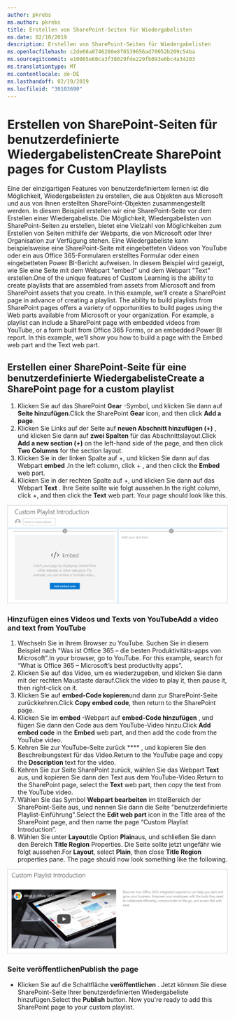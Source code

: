 ```yaml
---
author: pkrebs
ms.author: pkrebs
title: Erstellen von SharePoint-Seiten für Wiedergabelisten
ms.date: 02/10/2019
description: Erstellen von SharePoint-Seiten für Wiedergabelisten
ms.openlocfilehash: c2de66a0746260e8f6539656ad70052b209c54ba
ms.sourcegitcommit: e10085e60ca3f38029fde229fb093e6bc4a34203
ms.translationtype: MT
ms.contentlocale: de-DE
ms.lasthandoff: 02/19/2019
ms.locfileid: "30103690"
---
```

# <a name="create-sharepoint-pages-for-custom-playlists"></a><span data-ttu-id="ea556-103">Erstellen von SharePoint-Seiten für benutzerdefinierte Wiedergabelisten</span><span class="sxs-lookup"><span data-stu-id="ea556-103">Create SharePoint pages for Custom Playlists</span></span>

<span data-ttu-id="ea556-p101">Eine der einzigartigen Features von benutzerdefiniertem lernen ist die Möglichkeit, Wiedergabelisten zu erstellen, die aus Objekten aus Microsoft und aus von Ihnen erstellten SharePoint-Objekten zusammengestellt werden. In diesem Beispiel erstellen wir eine SharePoint-Seite vor dem Erstellen einer Wiedergabeliste. Die Möglichkeit, Wiedergabelisten von SharePoint-Seiten zu erstellen, bietet eine Vielzahl von Möglichkeiten zum Erstellen von Seiten mithilfe der Webparts, die von Microsoft oder Ihrer Organisation zur Verfügung stehen. Eine Wiedergabeliste kann beispielsweise eine SharePoint-Seite mit eingebetteten Videos von YouTube oder ein aus Office 365-Formularen erstelltes Formular oder einen eingebetteten Power BI-Bericht aufweisen. In diesem Beispiel wird gezeigt, wie Sie eine Seite mit dem Webpart "embed" und dem Webpart "Text" erstellen.</span><span class="sxs-lookup"><span data-stu-id="ea556-p101">One of the unique features of Custom Learning is the ability to create playlists that are assembled from assets from Microsoft and from SharePoint assets that you create. In this example, we’ll create a SharePoint page in advance of creating a playlist. The ability to build playlists from SharePoint pages offers a variety of opportunities to build pages using the Web parts available from Microsoft or your organization. For example, a playlist can include a SharePoint page with embedded videos from YouTube, or a form built from Office 365 Forms, or an embedded Power BI report. In this example, we’ll show you how to build a page with the Embed web part and the Text web part.</span></span>  

## <a name="create-a-sharepoint-page-for-a-custom-playlist"></a><span data-ttu-id="ea556-109">Erstellen einer SharePoint-Seite für eine benutzerdefinierte Wiedergabeliste</span><span class="sxs-lookup"><span data-stu-id="ea556-109">Create a SharePoint page for a custom playlist</span></span>

1. <span data-ttu-id="ea556-110">Klicken Sie auf das SharePoint **Gear** -Symbol, und klicken Sie dann auf **Seite hinzufügen**.</span><span class="sxs-lookup"><span data-stu-id="ea556-110">Click the SharePoint **Gear** icon, and then click **Add a page**.</span></span>
2. <span data-ttu-id="ea556-111">Klicken Sie Links auf der Seite auf **neuen Abschnitt hinzufügen (+)** , und klicken Sie dann auf **zwei Spalten** für das Abschnittslayout.</span><span class="sxs-lookup"><span data-stu-id="ea556-111">Click **Add a new section (+)** on the left-hand side of the page, and then click **Two Columns** for the section layout.</span></span>
3. <span data-ttu-id="ea556-112">Klicken Sie in der linken Spalte auf +, und klicken Sie dann auf das Webpart **embed** .</span><span class="sxs-lookup"><span data-stu-id="ea556-112">In the left column, click + , and then click the **Embed** web part.</span></span> 
4. <span data-ttu-id="ea556-p102">Klicken Sie in der rechten Spalte auf +, und klicken Sie dann auf das Webpart **Text** . Ihre Seite sollte wie folgt aussehen.</span><span class="sxs-lookup"><span data-stu-id="ea556-p102">In the right column, click +, and then click the **Text** web part. Your page should look like this.</span></span>

![CG-pagenewstart. png](media/cg-pagenewstart.png)

### <a name="add-a-video-and-text-from-youtube"></a><span data-ttu-id="ea556-116">Hinzufügen eines Videos und Texts von YouTube</span><span class="sxs-lookup"><span data-stu-id="ea556-116">Add a video and text from YouTube</span></span>

1. <span data-ttu-id="ea556-p103">Wechseln Sie in Ihrem Browser zu YouTube. Suchen Sie in diesem Beispiel nach "Was ist Office 365 – die besten Produktivitäts-apps von Microsoft".</span><span class="sxs-lookup"><span data-stu-id="ea556-p103">In your browser, go to YouTube. For this example, search for “What is Office 365 – Microsoft’s best productivity apps”.</span></span>
2. <span data-ttu-id="ea556-119">Klicken Sie auf das Video, um es wiederzugeben, und klicken Sie dann mit der rechten Maustaste darauf.</span><span class="sxs-lookup"><span data-stu-id="ea556-119">Click the video to play it, then pause it, then right-click on it.</span></span> 
3. <span data-ttu-id="ea556-120">Klicken Sie auf **embed-Code kopieren**und dann zur SharePoint-Seite zurückkehren.</span><span class="sxs-lookup"><span data-stu-id="ea556-120">Click **Copy embed code**, then return to the SharePoint page.</span></span> 
4. <span data-ttu-id="ea556-121">Klicken Sie im **embed** -Webpart auf **embed-Code hinzufügen** , und fügen Sie dann den Code aus dem YouTube-Video hinzu.</span><span class="sxs-lookup"><span data-stu-id="ea556-121">Click **Add embed code** in the **Embed** web part, and then add the code from the YouTube video.</span></span>
5. <span data-ttu-id="ea556-122">Kehren Sie zur YouTube-Seite zurück \*\*\*\* , und kopieren Sie den Beschreibungstext für das Video.</span><span class="sxs-lookup"><span data-stu-id="ea556-122">Return to the YouTube page and copy the **Description** text for the video.</span></span> 
6. <span data-ttu-id="ea556-123">Kehren Sie zur Seite SharePoint zurück, wählen Sie das Webpart **Text** aus, und kopieren Sie dann den Text aus dem YouTube-Video.</span><span class="sxs-lookup"><span data-stu-id="ea556-123">Return to the SharePoint page, select the **Text** web part, then copy the text from the YouTube video.</span></span>
7. <span data-ttu-id="ea556-124">Wählen Sie das Symbol **Webpart bearbeiten** im titelBereich der SharePoint-Seite aus, und nennen Sie dann die Seite "benutzerdefinierte Playlist-Einführung".</span><span class="sxs-lookup"><span data-stu-id="ea556-124">Select the **Edit web part** icon  in the Title area of the SharePoint page, and then name the page “Custom Playlist Introduction”.</span></span> 
8. <span data-ttu-id="ea556-p104">Wählen Sie unter **Layout**die Option **Plain**aus, und schließen Sie dann den Bereich **Title Region** Properties. Die Seite sollte jetzt ungefähr wie folgt aussehen.</span><span class="sxs-lookup"><span data-stu-id="ea556-p104">For **Layout**, select **Plain**, then close **Title Region** properties pane. The page should now look something like the following.</span></span> 

![CG-pagenewfinish. png](media/cg-pagenewfinish.png)

### <a name="publish-the-page"></a><span data-ttu-id="ea556-128">Seite veröffentlichen</span><span class="sxs-lookup"><span data-stu-id="ea556-128">Publish the page</span></span>

- <span data-ttu-id="ea556-p105">Klicken Sie auf die Schaltfläche **veröffentlichen** . Jetzt können Sie diese SharePoint-Seite Ihrer benutzerdefinierten Wiedergabeliste hinzufügen.</span><span class="sxs-lookup"><span data-stu-id="ea556-p105">Select the **Publish** button. Now you're ready to add this SharePoint page to your custom playlist.</span></span> 
